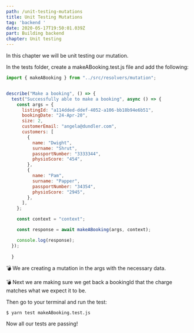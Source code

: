 ```yaml
---
path: /unit-testing-mutations
title: Unit Testing Mutations
tag: 'backend '
date: 2020-05-17T19:50:01.039Z
part: Building backend
chapter: Unit testing
---
```

In this chapter we will be unit testing our mutation.

In the tests folder, create a makeABooking.test.js file and add the following:

```javascript
import { makeABooking } from "../src/resolvers/mutation";


describe("Make a booking", () => {
  test("Successfully able to make a booking", async () => {
    const args = {
      listingId: "a114dded-ddef-4052-a106-bb18b94e6b51",
      bookingDate: "24-Apr-20",
      size: 2,
      customerEmail: "angela@dundler.com",
      customers: [
        {
          name: "Dwight",
          surname: "Shrut",
          passportNumber: "3333344",
          physioScore: "454",
        },
        {
          name: "Pam",
          surname: "Papper",
          passportNumber: "34354",
          physioScore: "2945",
        },
      ],
    };

    const context = "context";

    const response = await makeABooking(args, context);

    console.log(response);
  });
  
  }
```

💣 We are creating a mutation in the args with the necessary data. 

💣  Next we are making sure we get back a bookingId that the charge matches what we expect it to be.

Then go to your terminal and run the test:

```
$ yarn test makeABooking.test.js
```

 Now all our tests are passing!
